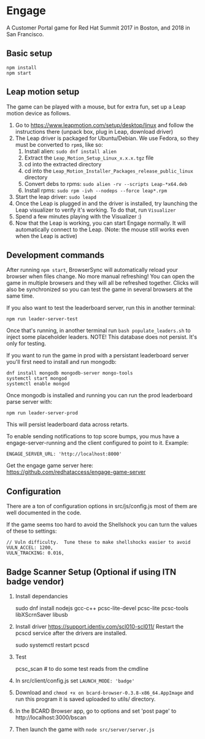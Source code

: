 # Engage

A Customer Portal game for Red Hat Summit 2017 in Boston, and 2018 in San Francisco.

## Basic setup

    npm install
    npm start

## Leap motion setup

The game can be played with a mouse, but for extra fun, set up a Leap motion device as follows.

  1. Go to https://www.leapmotion.com/setup/desktop/linux and follow the instructions there (unpack box, plug in Leap, download driver)
  2. The Leap driver is packaged for Ubuntu/Debian.  We use Fedora, so they must be converted to `rpm`s, like so:
     1. Install alien: `sudo dnf install alien`
     2. Extract the `Leap_Motion_Setup_Linux_x.x.x.tgz` file
     3. cd into the extracted directory
     4. cd into the `Leap_Motion_Installer_Packages_release_public_linux` directory
     5. Convert debs to rpms: `sudo alien -rv --scripts Leap-*x64.deb`
     6. Install rpms: `sudo rpm -ivh --nodeps --force leap*.rpm`
  3. Start the leap driver: `sudo leapd`
  4. Once the Leap is plugged in and the driver is installed, try launching the Leap visualizer to verify it's working.  To do that, run `Visualizer`
  5. Spend a few minutes playing with the Visualizer :)
  6. Now that the Leap is working, you can start Engage normally.  It will automatically connect to the Leap.  (Note: the mouse still works even when the Leap is active)

## Development commands

After running `npm start`, BrowserSync will automatically reload your browser
when files change.  No more manual refreshing!  You can open the game in
multiple browsers and they will all be refreshed together.  Clicks will also be
synchronized so you can test the game in several browsers at the same time.

If you also want to test the leaderboard server, run this in another terminal:

    npm run leader-server-test

Once that's running, in another terminal run `bash populate_leaders.sh` to inject some placeholder leaders.  NOTE! This database does not persist.  It's only for testing.

If you want to run the game in prod with a persistant leaderboard server you'll first need to install and run mongodb:

    dnf install mongodb mongodb-server mongo-tools
    systemctl start mongod
    systemctl enable mongod

Once mongodb is installed and running you can run the prod leaderboard parse server with:

    npm run leader-server-prod

This will persist leaderboard data across retarts.

To enable sending notifications to top score bumps, you mus have a engage-server-running
and the client configured to point to it. Example:

    ENGAGE_SERVER_URL: 'http://localhost:8000'
    
Get the engage game server here: https://github.com/redhataccess/engage-game-server

## Configuration

There are a ton of configuration options in src/js/config.js  most of them are well documented in the code.

If the game seems too hard to avoid the Shellshock you can turn the values of these to settings:

    // Vuln difficulty.  Tune these to make shellshocks easier to avoid
    VULN_ACCEL: 1200,
    VULN_TRACKING: 0.016,
    
## Badge Scanner Setup (Optional if using ITN badge vendor)

1. Install dependancies

    sudo dnf install nodejs gcc-c++ pcsc-lite-devel pcsc-lite pcsc-tools libXScrnSaver libusb

2. Install driver
https://support.identiv.com/scl010-scl011/
Restart the pcscd service after the drivers are installed.

    sudo systemctl restart pcscd
    
2. Test

     pcsc_scan # to do some test reads from the cmdline
     
3. In src/client/config.js  set `LAUNCH_MODE: 'badge'`
4. Download and `chmod +x on bcard-browser-0.3.8-x86_64.AppImage`  and run this program it is saved uploaded to utils/ directory.
5. In the BCARD Browser app, go to options and set 'post page' to http://localhost:3000/bscan
6. Then launch the game with `node src/server/server.js`
